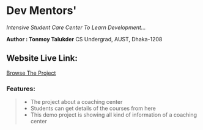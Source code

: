 # Dev Mentors'

_Intensive Student Care Center To Learn Development..._

**Author : Tonmoy Talukder**
CS Undergrad, AUST, Dhaka-1208

## Website Live Link:

<a href="https://dev-mentors-by-tonmoy.netlify.app/"> Browse The Project </a>

### Features:

> - The project about a coaching center
> - Students can get details of the courses from here
> - This demo project is showing all kind of information of a coaching center
